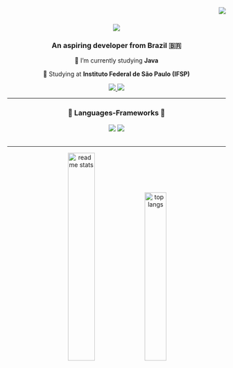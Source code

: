 <img align="right" src="https://visitor-badge.laobi.icu/badge?page_id=MatheusCampagnolo.MatheusCampagnolo" />

<h1 align="center">
    <img src="https://readme-typing-svg.herokuapp.com/?font=Righteous&size=35&center=true&vCenter=true&width=500&height=70&duration=4000&lines=Hi+There!+👋;+I'm+Matheus+Campagnolo!;" />
</h1>

<h3 align="center">An aspiring developer from Brazil 🇧🇷</h3>

<div align="center">
 
 🌱 I’m currently studying **Java**

 🏫 Studying at **Instituto Federal de São Paulo (IFSP)**

 </div>

 <div align="center"> 
  <a href="mailto:campagnolo.messias@gmail.com">
    <img src="https://img.shields.io/badge/Gmail-333333?style=for-the-badge&logo=gmail&logoColor=red" />
  </a>
  <a href="https://linkedin.com/in/matheus-campagnolo/" target="_blank">
    <img src="https://img.shields.io/badge/LinkedIn-0077B5?style=for-the-badge&logo=linkedin&logoColor=white" target="_blank" />
  </a>
</div>

<hr/>

<h3 align="center">🧱 Languages-Frameworks 🧱</h3>

<div align="center">
    <img src="https://skillicons.dev/icons?i=html,css,git,tailwind,bootstrap" />
    <img src="https://skillicons.dev/icons?i=java,python,typescript,javascript,nodejs,express" />
</div>

<br/>
<hr/>

<div align=center>
  <img width=35% src="https://github-readme-stats.vercel.app/api?username=MatheusCampagnolo&count_private=true&show_icons=true&theme=react&rank_icon=github&border_radius=10" alt="readme stats" />
  <img width=31.5% src="https://github-readme-stats.vercel.app/api/top-langs/?username=MatheusCampagnolo&hide=HTML&langs_count=8&layout=compact&theme=react&border_radius=10&size_weight=0.5&count_weight=0.5&exclude_repo=github-readme-stats" alt="top langs" />
</div>
